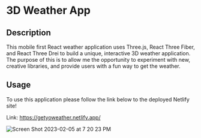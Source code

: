 # 3D Weather App

## Description
This mobile first React weather application uses Three.js, React Three Fiber, and React Three Drei to build a unique, interactive 3D weather application. The purpose of this is to allow me the opportunity to experiment with new, creative libraries, and provide users with a fun way to get the weather. 

## Usage
To use this application please follow the link below to the deployed Netlify site!

Link: https://getyoweather.netlify.app/

![Screen Shot 2023-02-05 at 7 20 23 PM](https://user-images.githubusercontent.com/115738969/216868453-ed96f693-0d0f-4a1d-a82c-acbee12cdc59.png)
